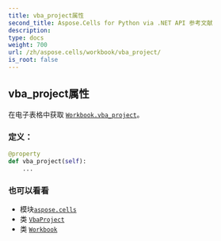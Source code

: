 ```yaml
---
title: vba_project属性
second_title: Aspose.Cells for Python via .NET API 参考文献
description:
type: docs
weight: 700
url: /zh/aspose.cells/workbook/vba_project/
is_root: false
---
```

## vba_project属性

在电子表格中获取 [`Workbook.vba_project`](/cells/python-net/zh/aspose.cells/workbook#vba_project)。
### 定义：
```python
@property
def vba_project(self):
    ...
```

### 也可以看看
* 模块[`aspose.cells`](../../)
* 类 [`VbaProject`](/cells/python-net/zh/aspose.cells.vba/vbaproject)
* 类 [`Workbook`](/cells/python-net/zh/aspose.cells/workbook)
